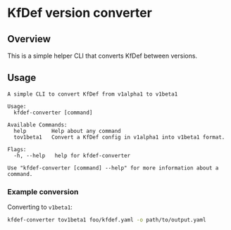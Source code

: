 # KfDef version converter

## Overview

This is a simple helper CLI that converts KfDef between versions.

## Usage

```
A simple CLI to convert KfDef from v1alpha1 to v1beta1

Usage:
  kfdef-converter [command]

Available Commands:
  help        Help about any command
  tov1beta1   Convert a KfDef config in v1alpha1 into v1beta1 format.

Flags:
  -h, --help   help for kfdef-converter

Use "kfdef-converter [command] --help" for more information about a command.
```

### Example conversion

Converting to `v1beta1`:
```bash
kfdef-converter tov1beta1 foo/kfdef.yaml -o path/to/output.yaml
```
